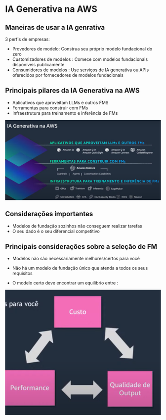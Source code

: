 # IA Generativa na AWS

## Maneiras de usar a IA genrativa

3 perfis de empresas: 

- Provedores de modelo: Construa seu próprio modelo fundacional do zero
- Customizadores de modelos : Comece com modelos fundacionais disponíveis publicamente 
- Consumidores de modelos : Use serviços de IA generativa ou APIs oferecidos por fornecedores de modelos fundacionais

## Principais pilares da IA Generativa na AWS

- Aplicativos que aproveitam LLMs e outros FMS
- Ferramentas para construir com FMs
- Infraestrutura para treinamento e inferência de FMs

![img.png](imagens/img_9.png)

## Considerações importantes 
- Modelos de fundação sozinhos não conseguem realizar tarefas
- O seu dado é o seu diferencial competitivo

## Principais considerações sobre a seleção de FM

 - Modelos não são necessariamente melhores/certos para você 
 - Não há um modelo de fundação único que atenda a todos os seus requisitos

- O modelo certo deve encontrar um equilibrio entre : 

![img.png](imagens/img_10.png)


    
